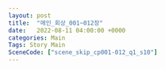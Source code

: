 ```yaml
---
layout: post
title:  "메인_회상_001~012장"
date:   2022-08-11 04:00:00 +0000
categories: Main
Tags: Story Main
SceneCode: ["scene_skip_cp001-012_q1_s10"]
---
```

